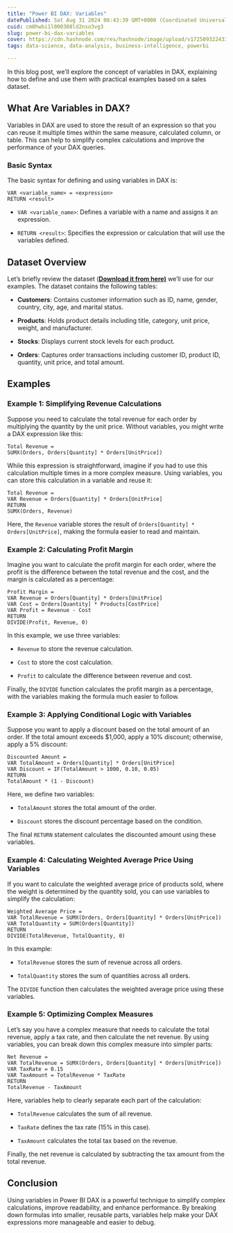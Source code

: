 ```yaml
---
title: "Power BI DAX: Variables"
datePublished: Sat Aug 31 2024 08:43:39 GMT+0000 (Coordinated Universal Time)
cuid: cm0hwbi1l000308ld2nso3vg3
slug: power-bi-dax-variables
cover: https://cdn.hashnode.com/res/hashnode/image/upload/v1725093224333/c55e84d9-bb4a-4487-8219-65ab60cd6533.jpeg
tags: data-science, data-analysis, business-intelligence, powerbi

---
```


In this blog post, we’ll explore the concept of variables in DAX, explaining how to define and use them with practical examples based on a sales dataset.

## What Are Variables in DAX?

Variables in DAX are used to store the result of an expression so that you can reuse it multiple times within the same measure, calculated column, or table. This can help to simplify complex calculations and improve the performance of your DAX queries.

### Basic Syntax

The basic syntax for defining and using variables in DAX is:

```excel
VAR <variable_name> = <expression>
RETURN <result>
```

* `VAR <variable_name>`: Defines a variable with a name and assigns it an expression.
    
* `RETURN <result>`: Specifies the expression or calculation that will use the variables defined.
    

## **Dataset Overview**

Let’s briefly review the dataset ([**Download it from here)**](https://y15w7-my.sharepoint.com/:x:/g/personal/me_mbvrk_onmicrosoft_com/EQ3lhi9e9LRKmRs4kwMFT8cBT4OYU79rqIT5rxFcBk4rrA?e=ncueOT) we’ll use for our examples. The dataset contains the following tables:

* **Customers**: Contains customer information such as ID, name, gender, country, city, age, and marital status.
    
* **Products**: Holds product details including title, category, unit price, weight, and manufacturer.
    
* **Stocks**: Displays current stock levels for each product.
    
* **Orders**: Captures order transactions including customer ID, product ID, quantity, unit price, and total amount.
    

## Examples

### Example 1: Simplifying Revenue Calculations

Suppose you need to calculate the total revenue for each order by multiplying the quantity by the unit price. Without variables, you might write a DAX expression like this:

```excel
Total Revenue = 
SUMX(Orders, Orders[Quantity] * Orders[UnitPrice])
```

While this expression is straightforward, imagine if you had to use this calculation multiple times in a more complex measure. Using variables, you can store this calculation in a variable and reuse it:

```excel
Total Revenue = 
VAR Revenue = Orders[Quantity] * Orders[UnitPrice]
RETURN 
SUMX(Orders, Revenue)
```

Here, the `Revenue` variable stores the result of `Orders[Quantity] * Orders[UnitPrice]`, making the formula easier to read and maintain.

### Example 2: Calculating Profit Margin

Imagine you want to calculate the profit margin for each order, where the profit is the difference between the total revenue and the cost, and the margin is calculated as a percentage:

```excel
Profit Margin = 
VAR Revenue = Orders[Quantity] * Orders[UnitPrice]
VAR Cost = Orders[Quantity] * Products[CostPrice]
VAR Profit = Revenue - Cost
RETURN 
DIVIDE(Profit, Revenue, 0)
```

In this example, we use three variables:

* `Revenue` to store the revenue calculation.
    
* `Cost` to store the cost calculation.
    
* `Profit` to calculate the difference between revenue and cost.
    

Finally, the `DIVIDE` function calculates the profit margin as a percentage, with the variables making the formula much easier to follow.

### Example 3: Applying Conditional Logic with Variables

Suppose you want to apply a discount based on the total amount of an order. If the total amount exceeds $1,000, apply a 10% discount; otherwise, apply a 5% discount:

```excel
Discounted Amount = 
VAR TotalAmount = Orders[Quantity] * Orders[UnitPrice]
VAR Discount = IF(TotalAmount > 1000, 0.10, 0.05)
RETURN 
TotalAmount * (1 - Discount)
```

Here, we define two variables:

* `TotalAmount` stores the total amount of the order.
    
* `Discount` stores the discount percentage based on the condition.
    

The final `RETURN` statement calculates the discounted amount using these variables.

### Example 4: Calculating Weighted Average Price Using Variables

If you want to calculate the weighted average price of products sold, where the weight is determined by the quantity sold, you can use variables to simplify the calculation:

```excel
Weighted Average Price = 
VAR TotalRevenue = SUMX(Orders, Orders[Quantity] * Orders[UnitPrice])
VAR TotalQuantity = SUM(Orders[Quantity])
RETURN 
DIVIDE(TotalRevenue, TotalQuantity, 0)
```

In this example:

* `TotalRevenue` stores the sum of revenue across all orders.
    
* `TotalQuantity` stores the sum of quantities across all orders.
    

The `DIVIDE` function then calculates the weighted average price using these variables.

### Example 5: Optimizing Complex Measures

Let’s say you have a complex measure that needs to calculate the total revenue, apply a tax rate, and then calculate the net revenue. By using variables, you can break down this complex measure into simpler parts:

```excel
Net Revenue = 
VAR TotalRevenue = SUMX(Orders, Orders[Quantity] * Orders[UnitPrice])
VAR TaxRate = 0.15
VAR TaxAmount = TotalRevenue * TaxRate
RETURN 
TotalRevenue - TaxAmount
```

Here, variables help to clearly separate each part of the calculation:

* `TotalRevenue` calculates the sum of all revenue.
    
* `TaxRate` defines the tax rate (15% in this case).
    
* `TaxAmount` calculates the total tax based on the revenue.
    

Finally, the net revenue is calculated by subtracting the tax amount from the total revenue.

## Conclusion

Using variables in Power BI DAX is a powerful technique to simplify complex calculations, improve readability, and enhance performance. By breaking down formulas into smaller, reusable parts, variables help make your DAX expressions more manageable and easier to debug.